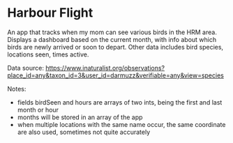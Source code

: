 # Harbour Flight

An app that tracks when my mom can see various birds in the HRM area. Displays a dashboard based on the current month, with info about which birds are newly arrived or soon to depart. Other data includes bird species, locations seen, times active.

Data source: https://www.inaturalist.org/observations?place_id=any&taxon_id=3&user_id=darmuzz&verifiable=any&view=species

Notes:
- fields birdSeen and hours are arrays of two ints, being the first and last month or hour
- months will be stored in an array of the app
- when multiple locations with the same name occur, the same coordinate are also used, sometimes not quite accurately